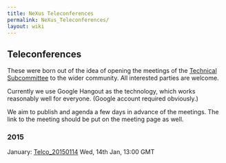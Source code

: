 ```yaml
---
title: NeXus Teleconferences
permalink: NeXus_Teleconferences/
layout: wiki
---
```


Teleconferences
---------------

These were born out of the idea of opening the meetings of the
[Technical Subcommittee](Technical_Subcommittee "wikilink") to the wider
community. All interested parties are welcome.

Currently we use Google Hangout as the technology, which works
reasonably well for everyone. (Google account required obviously.)

We aim to publish and agenda a few days in advance of the meetings. The
link to the meeting should be put on the meeting page as well.

### 2015

January: [Telco\_20150114](Telco_20150114 "wikilink") Wed, 14th Jan, 13:00 GMT  
